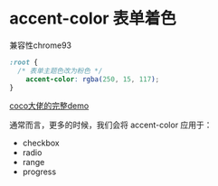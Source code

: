 # accent-color 表单着色

兼容性chrome93

```css
:root {
  /* 表单主题色改为粉色 */
	accent-color: rgba(250, 15, 117); 
}
```

[coco大佬的完整demo](https://codepen.io/Chokcoco/pen/OJqGmBR)



通常而言，更多的时候，我们会将 accent-color 应用于：

- checkbox
- radio
- range
- progress